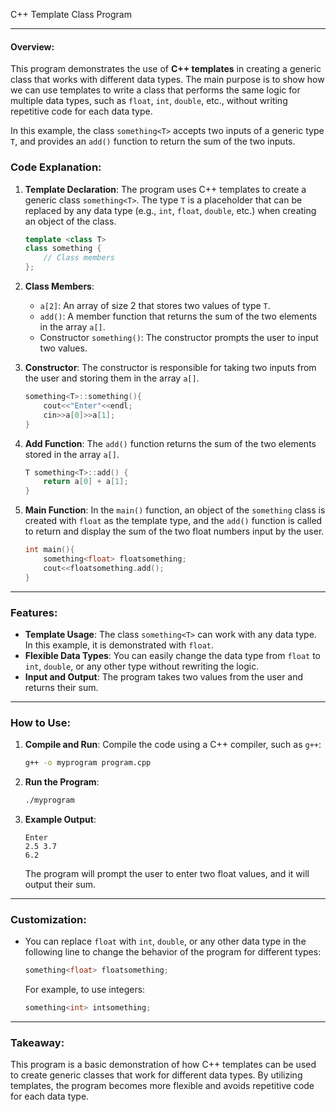 C++ Template Class Program

---

#### Overview:

This program demonstrates the use of **C++ templates** in creating a generic class that works with different data types. The main purpose is to show how we can use templates to write a class that performs the same logic for multiple data types, such as `float`, `int`, `double`, etc., without writing repetitive code for each data type.

In this example, the class `something<T>` accepts two inputs of a generic type `T`, and provides an `add()` function to return the sum of the two inputs.

### Code Explanation:

1. **Template Declaration**:
   The program uses C++ templates to create a generic class `something<T>`. The type `T` is a placeholder that can be replaced by any data type (e.g., `int`, `float`, `double`, etc.) when creating an object of the class.

   ```cpp
   template <class T>
   class something {
       // Class members
   };
   ```

2. **Class Members**:
   - `a[2]`: An array of size 2 that stores two values of type `T`.
   - `add()`: A member function that returns the sum of the two elements in the array `a[]`.
   - Constructor `something()`: The constructor prompts the user to input two values.

3. **Constructor**:
   The constructor is responsible for taking two inputs from the user and storing them in the array `a[]`.

   ```cpp
   something<T>::something(){
       cout<<"Enter"<<endl;
       cin>>a[0]>>a[1];
   }
   ```

4. **Add Function**:
   The `add()` function returns the sum of the two elements stored in the array `a[]`.

   ```cpp
   T something<T>::add() {
       return a[0] + a[1];
   }
   ```

5. **Main Function**:
   In the `main()` function, an object of the `something` class is created with `float` as the template type, and the `add()` function is called to return and display the sum of the two float numbers input by the user.

   ```cpp
   int main(){
       something<float> floatsomething;
       cout<<floatsomething.add();
   }
   ```

---

### Features:

- **Template Usage**: The class `something<T>` can work with any data type. In this example, it is demonstrated with `float`.
- **Flexible Data Types**: You can easily change the data type from `float` to `int`, `double`, or any other type without rewriting the logic.
- **Input and Output**: The program takes two values from the user and returns their sum.

---

### How to Use:

1. **Compile and Run**:
   Compile the code using a C++ compiler, such as `g++`:

   ```bash
   g++ -o myprogram program.cpp
   ```

2. **Run the Program**:

   ```bash
   ./myprogram
   ```

3. **Example Output**:
   ```
   Enter
   2.5 3.7
   6.2
   ```

   The program will prompt the user to enter two float values, and it will output their sum.

---

### Customization:

- You can replace `float` with `int`, `double`, or any other data type in the following line to change the behavior of the program for different types:

   ```cpp
   something<float> floatsomething;
   ```

   For example, to use integers:

   ```cpp
   something<int> intsomething;
   ```

---

### Takeaway:

This program is a basic demonstration of how C++ templates can be used to create generic classes that work for different data types. By utilizing templates, the program becomes more flexible and avoids repetitive code for each data type.